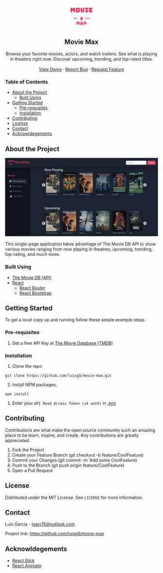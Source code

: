 <br />
<p align="center">
    <a href="#">
        <img src="./public/brand_logo.png" alt="Logo" width="80" height="80" />
    </a>
    <h2 align="center">Movie Max</h3>
    <p align="center">
        Browse your favorite movies, actors, and watch trailers. See what is playing in theaters right now. Discover upcoming, trending, and top-rated titles.
        <br />
        <br />
        <a href="#">View Demo</a>
        ·
        <a href="https://github.com/luisg5/movie-max/issues">Report Bug</a>
        ·
        <a href="https://github.com/luisg5/movie-max/issues">Request Feature</a>
    </p>
</p>

### Table of Contents

- [About the Project](#about-the-project)
  - [Built Using](#built-using)
- [Getting Started](#getting-started)
  - [Pre-requisites](#pre-requisites)
  - [Installation](#installation)
- [Contributing](#contributing)
- [License](#license)
- [Contact](#contact)
- [Acknowldegements](#acknowldegements)

## About the Project

![Movie Max Screenshot](public/movie_max.png)

This single-page application takes advantage of The Movie DB API to show various movies ranging from now playing in theatres, upcoming, trending, top-rating, and much more.

### Built Using

- [The Movie DB (API)](https://themoviedb.org)
- [React](https://reactjs.org)
  - [React Router](https://reactrouter.com)
  - [React Bootstrap](https://react-bootstrap.github.io)

## Getting Started

To get a local copy up and running follow these simple example steps.

### Pre-requisites

1. Get a free API Key at [The Movie Database (TMDB)](https://www.themoviedb.org)

### Installation

1. Clone the repo

```
git clone https://github.com/luisg5/movie-max.git
```

2. Install NPM packages.

```
npm install
```

1. Enter your `API Read Access Token (v4 auth)` in [.env](.env)

## Contributing

Contributions are what make the open source community such an amazing place to be learn, inspire, and create. Any contributions are greatly appreciated.

1. Fork the Project
2. Create your Feature Branch (git checkout -b feature/CoolFeature)
3. Commit your Changes (git commit -m 'Add some CoolFeature)
4. Push to the Branch (git push origin feature/CoolFeature)
5. Open a Pull Request

## License

Distributed under the MIT License. See `LICENSE` for more information.

## Contact

Luis Garcia - lgarc15@outlook.com

Project link: https://github.com/luisg5/movie-max

## Acknowldegements

- [React Slick](https://react-slick.neostack.com)
- [React Animate](https://github.com/digital-flowers/react-animated-css)

